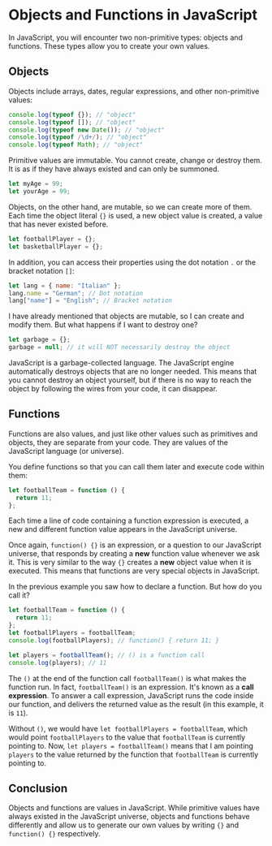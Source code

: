 # Objects and Functions in JavaScript

In JavaScript, you will encounter two non-primitive types: objects and functions. These types allow you to create your own values.

## Objects

Objects include arrays, dates, regular expressions, and other non-primitive values:

```js
console.log(typeof {}); // "object"
console.log(typeof []); // "object"
console.log(typeof new Date()); // "object"
console.log(typeof /\d+/); // "object"
console.log(typeof Math); // "object"
```

Primitive values are immutable. You cannot create, change or destroy them. It is as if they have always existed and can only be summoned.

```js
let myAge = 99;
let yourAge = 99;
```

Objects, on the other hand, are mutable, so we can create more of them. Each time the object literal `{}` is used, a new object value is created, a value that has never existed before.

```js
let footballPlayer = {};
let basketballPlayer = {};
```

In addition, you can access their properties using the dot notation `.` or the bracket notation `[]`:

```js
let lang = { name: "Italian" };
lang.name = "German"; // Dot notation
lang["name"] = "English"; // Bracket notation
```

I have already mentioned that objects are mutable, so I can create and modify them. But what happens if I want to destroy one?

```js
let garbage = {};
garbage = null; // it will NOT necessarily destroy the object
```

JavaScript is a garbage-collected language. The JavaScript engine automatically destroys objects that are no longer needed. This means that you cannot destroy an object yourself, but if there is no way to reach the object by following the wires from your code, it can disappear.

## Functions

Functions are also values, and just like other values such as primitives and objects, they are separate from your code. They are values of the JavaScript language (or universe).

You define functions so that you can call them later and execute code within them:

```js
let footballTeam = function () {
  return 11;
};
```

Each time a line of code containing a function expression is executed, a new and different function value appears in the JavaScript universe.

Once again, `function() {}` is an expression, or a question to our JavaScript universe, that responds by creating a **new** function value whenever we ask it. This is very similar to the way `{}` creates a **new** object value when it is executed. This means that functions are very special objects in JavaScript.

In the previous example you saw how to declare a function. But how do you call it?

```js
let footballTeam = function () {
  return 11;
};
let footballPlayers = footballTeam;
console.log(footballPlayers); // function() { return 11; }

let players = footballTeam(); // () is a function call
console.log(players); // 11
```

The `()` at the end of the function call `footballTeam()` is what makes the function run. In fact, `footballTeam()` is an expression. It's known as a **call expression**. To answer a call expression, JavaScript runs the code inside our function, and delivers the returned value as the result (in this example, it is `11`).

Without `()`, we would have `let footballPlayers = footballTeam`, which would point `footballPlayers` to the value that `footballTeam` is currently pointing to.
Now, `let players = footballTeam()` means that I am pointing `players` to the value returned by the function that `footballTeam` is currently pointing to.

## Conclusion

Objects and functions are values in JavaScript. While primitive values have always existed in the JavaScript universe, objects and functions behave differently and allow us to generate our own values by writing `{}` and `function() {}` respectively.
